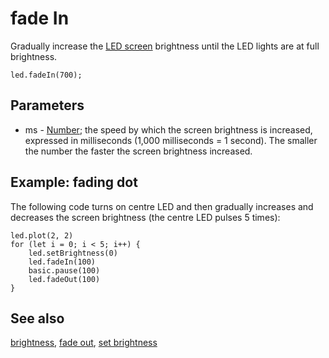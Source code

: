 # fade In

Gradually increase the [LED screen](/device/screen) brightness until the LED lights are at full brightness.

```sig
led.fadeIn(700);
```

## Parameters

* ms - [Number](/types/number); the speed by which the screen brightness is increased, expressed in milliseconds (1,000 milliseconds = 1 second). The smaller the number the faster the screen brightness increased.

## Example: fading dot

The following code turns on centre LED and then gradually increases and decreases the screen brightness (the centre LED pulses 5 times):

```blocks
led.plot(2, 2)
for (let i = 0; i < 5; i++) {
    led.setBrightness(0)
    led.fadeIn(100)
    basic.pause(100)
    led.fadeOut(100)
}
```

## See also

[brightness](/reference/led/brightness), [fade out](/reference/led/fade-out), [set brightness](/reference/led/set-brightness)

